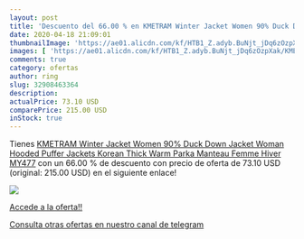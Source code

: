 ```yaml
---
layout: post
title: 'Descuento del 66.00 % en KMETRAM Winter Jacket Women 90% Duck Dow'
date: 2020-04-18 21:09:01
thumbnailImage: 'https://ae01.alicdn.com/kf/HTB1_Z.adyb.BuNjt_jDq6zOzpXak/KMETRAM-Winter-Jacket-Women-90-Duck-Down-Jacket-Woman-Hooded-Puffer-Jackets-Korean-Thick-Warm-Parka.jpg_350x350._SL200_.jpg'
images: [ 'https://ae01.alicdn.com/kf/HTB1_Z.adyb.BuNjt_jDq6zOzpXak/KMETRAM-Winter-Jacket-Women-90-Duck-Down-Jacket-Woman-Hooded-Puffer-Jackets-Korean-Thick-Warm-Parka.jpg_350x350._SL200_.jpg' ]
comments: true
category: ofertas
author: ring
slug: 32908463364
description:
actualPrice: 73.10 USD
comparePrice: 215.00 USD
inStock: true
---
```


Tienes [KMETRAM Winter Jacket Women 90% Duck Down Jacket Woman Hooded Puffer Jackets Korean Thick Warm Parka Manteau Femme Hiver MY477](https://www.amazon.com/dp/32908463364/?tag=redken08-20) con un 66.00 % de descuento con precio de oferta de 73.10 USD (original: 215.00 USD) en el siguiente enlace!

[![](https://ae01.alicdn.com/kf/HTB1_Z.adyb.BuNjt_jDq6zOzpXak/KMETRAM-Winter-Jacket-Women-90-Duck-Down-Jacket-Woman-Hooded-Puffer-Jackets-Korean-Thick-Warm-Parka.jpg_350x350._SL200_.jpg)](https://www.amazon.com/dp/32908463364/?tag=redken08-20)

[Accede a la oferta!!](https://www.amazon.com/dp/32908463364/?tag=redken08-20)

[Consulta otras ofertas en nuestro canal de telegram](https://t.me/s/ofertas25)
